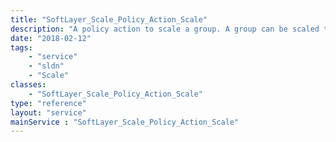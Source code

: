 ```yaml
---
title: "SoftLayer_Scale_Policy_Action_Scale"
description: "A policy action to scale a group. A group can be scaled to an absolute member number or by a relative amount using a fixed number or a percentage. "
date: "2018-02-12"
tags:
    - "service"
    - "sldn"
    - "Scale"
classes:
    - "SoftLayer_Scale_Policy_Action_Scale"
type: "reference"
layout: "service"
mainService : "SoftLayer_Scale_Policy_Action_Scale"
---
```

